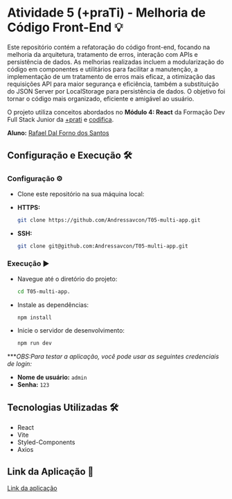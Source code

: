 # Atividade 5 (+praTi) - Melhoria de Código Front-End 💡

Este repositório contém a refatoração do código front-end, focando na melhoria da arquitetura, tratamento de erros, interação com APIs e persistência de dados. As melhorias realizadas incluem a modularização do código em componentes e utilitários para facilitar a manutenção, a implementação de um tratamento de erros mais eficaz, a otimização das requisições API para maior segurança e eficiência, também a substituição do JSON Server por LocalStorage para persistência de dados.
O objetivo foi tornar o código mais organizado, eficiente e amigável ao usuário.

O projeto utiliza conceitos abordados no **Módulo 4: React** da Formação Dev Full Stack Junior da [+prati](https://www.maisprati.com.br/) e [codifica](https://www.codificaedu.com.br/).

**Aluno:** [Rafael Dal Forno dos Santos](https://www.github.com/rafaeldalforno)

## Configuração e Execução 🛠️

### Configuração ⚙️

- Clone este repositório na sua máquina local:

- **HTTPS:**
  ```bash
  git clone https://github.com/Andressavcon/T05-multi-app.git
  ```
- **SSH:**
  ```bash
  git clone git@github.com:Andressavcon/T05-multi-app.git
  ```

### Execução ▶️

- Navegue até o diretório do projeto:

  ```bash
  cd T05-multi-app.
  ```

- Instale as dependências:

  ```bash
  npm install
  ```

- Inicie o servidor de desenvolvimento:
  ```bash
  npm run dev
  ```

\*\*\*_OBS:Para testar a aplicação, você pode usar as seguintes credenciais de login:_

- **Nome de usuário:** `admin`
- **Senha:** `123`

## Tecnologias Utilizadas 🛠️

- React
- Vite
- Styled-Components
- Axios

## Link da Aplicação 🔗

[Link da aplicação](https://multappp.netlify.app/)
